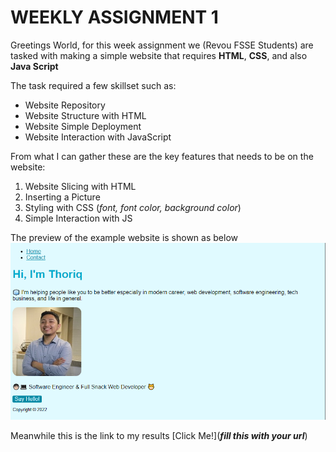 # WEEKLY ASSIGNMENT 1

Greetings World, for this week assignment we (Revou FSSE Students) are tasked with making a simple website that requires **HTML**, **CSS**, and also **Java Script**

The task required a few skillset such as:
- Website Repository
- Website Structure with HTML
- Website Simple Deployment
- Website Interaction with JavaScript

From what I can gather these are the key features that needs to be on the website:
1. Website Slicing with HTML
2. Inserting a Picture
3. Styling with CSS (_font, font color, background color_)
4. Simple Interaction with JS

The preview of the example website is shown as below
![example](Assets/Expected.png)

Meanwhile this is the link to my results
[Click Me!](_____fill this with your url_____)
